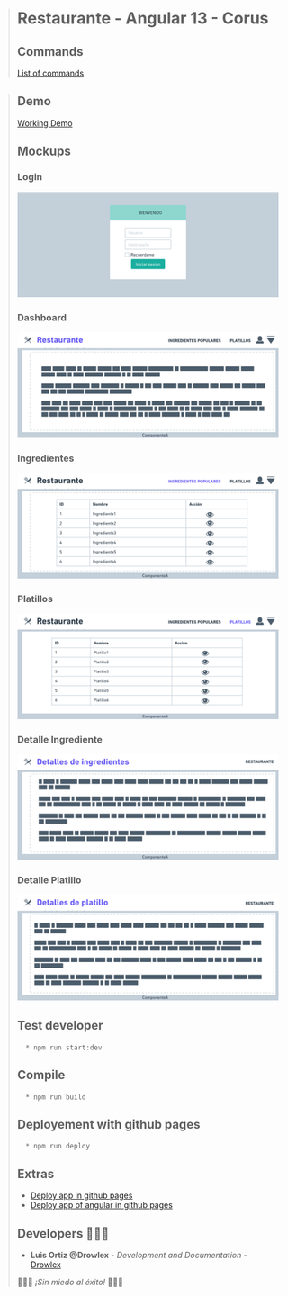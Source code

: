 > # Restaurante - Angular 13 - Corus 
>   ## Commands
>   [List of commands](commands.md)

>   ## Demo 
>   [Working Demo](https://drowlex.github.io/restaurant/)
>   ## Mockups
>   ### Login
>   ![Login](mockups/Login.png)
>   ### Dashboard
>   ![dashboard](mockups/dashboard.png)
>   ### Ingredientes
>   ![ingredientes](mockups/ingredientes.png)
>   ### Platillos
>   ![platillos](mockups/platillos.png)
>   ### Detalle Ingrediente
>   ![detalle_ingrediente](mockups/detalle_ingrediente.png)
>   ### Detalle Platillo
>   ![detalle_platillo](mockups/detalle_platillo.png)
>   ## Test developer 
>       * npm run start:dev
>   ## Compile 
>       * npm run build
>   ## Deployement with github pages 
>       * npm run deploy
>   ## Extras 
>   * [Deploy app in github pages](https://www.youtube.com/watch?v=wL8gCda3pG4)
>   * [Deploy app of angular in github pages](https://dev.to/gedgonz/haciendo-deploy-de-una-app-en-angular-a-githubpages-4bll)
>   ## Developers 👨‍💻🔥 
>   * **Luis Ortiz @Drowlex** - *Development and Documentation* - [Drowlex](https://github.com/Drowlex)
>
>   🎉👨‍💻 _¡Sin miedo al éxito!_ 👨‍💻🎉    